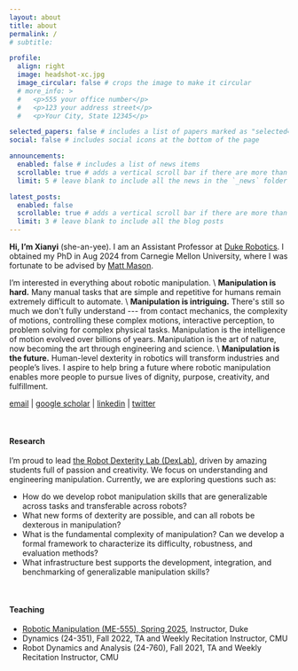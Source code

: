 ```yaml
---
layout: about
title: about
permalink: /
# subtitle:

profile:
  align: right
  image: headshot-xc.jpg
  image_circular: false # crops the image to make it circular
  # more_info: >
  #   <p>555 your office number</p>
  #   <p>123 your address street</p>
  #   <p>Your City, State 12345</p>

selected_papers: false # includes a list of papers marked as "selected={true}"
social: false # includes social icons at the bottom of the page

announcements:
  enabled: false # includes a list of news items
  scrollable: true # adds a vertical scroll bar if there are more than 3 news items
  limit: 5 # leave blank to include all the news in the `_news` folder

latest_posts:
  enabled: false
  scrollable: true # adds a vertical scroll bar if there are more than 3 new posts items
  limit: 3 # leave blank to include all the blog posts
---
```


**Hi, I’m Xianyi** (she-an-yee).
I am an Assistant Professor at [Duke Robotics](https://robotics.pratt.duke.edu/).
I obtained my PhD in Aug 2024 from Carnegie Mellon University, where I was fortunate to be advised by [Matt Mason](https://mtmason.com/).

I’m interested in everything about robotic manipulation. \\
**Manipulation is hard.** Many manual tasks that are simple and repetitive for humans remain extremely difficult to automate. \\
**Manipulation is intriguing.** There's still so much we don't fully understand --- from contact mechanics, the complexity of motions, controlling these complex motions, interactive perception, to problem solving for complex physical tasks. Manipulation is the intelligence of motion evolved over billions of years. Manipulation is the art of nature, now becoming the art through engineering and science. \\
**Manipulation is the future.** Human-level dexterity in robotics will transform industries and people’s lives. I aspire to help bring a future where robotic manipulation enables more people to pursue lives of dignity, purpose, creativity, and fulfillment.

[email](mailto:xianyi.cheng@duke.edu) \| [google scholar](https://scholar.google.com/citations?hl=en&user=PvDd3k4AAAAJ) \| [linkedin](https://www.linkedin.com/in/xianyi-cheng-81249617b/) \| [twitter](https://x.com/ChengXianyi)

<br>

#### Research

I’m proud to lead [the Robot Dexterity Lab (DexLab)](https://xianyicheng.github.io/dexlab/), driven by amazing students full of passion and creativity.
We focus on understanding and engineering manipulation. Currently, we are exploring questions such as:

- How do we develop robot manipulation skills that are generalizable across tasks and transferable across robots?
- What new forms of dexterity are possible, and can all robots be dexterous in manipulation?
- What is the fundamental complexity of manipulation? Can we develop a formal framework to characterize its difficulty, robustness, and evaluation methods?
- What infrastructure best supports the development, integration, and benchmarking of generalizable manipulation skills?

<br>

#### Teaching

- [Robotic Manipulation (ME-555), Spring 2025](https://sites.google.com/view/duke-manipulation-spring25), Instructor, Duke
- Dynamics (24-351), Fall 2022, TA and Weekly Recitation Instructor, CMU
- Robot Dynamics and Analysis (24-760), Fall 2021, TA and Weekly Recitation Instructor, CMU
